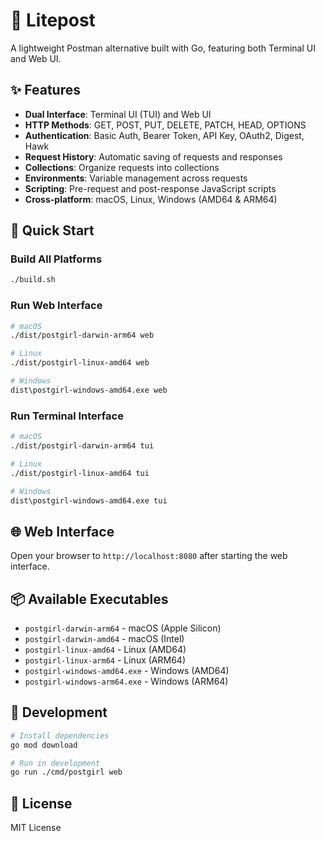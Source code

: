 # 🚀 Litepost

A lightweight Postman alternative built with Go, featuring both Terminal UI and Web UI.

## ✨ Features

- **Dual Interface**: Terminal UI (TUI) and Web UI
- **HTTP Methods**: GET, POST, PUT, DELETE, PATCH, HEAD, OPTIONS
- **Authentication**: Basic Auth, Bearer Token, API Key, OAuth2, Digest, Hawk
- **Request History**: Automatic saving of requests and responses
- **Collections**: Organize requests into collections
- **Environments**: Variable management across requests
- **Scripting**: Pre-request and post-response JavaScript scripts
- **Cross-platform**: macOS, Linux, Windows (AMD64 & ARM64)

## 🚀 Quick Start

### Build All Platforms
```bash
./build.sh
```

### Run Web Interface
```bash
# macOS
./dist/postgirl-darwin-arm64 web

# Linux
./dist/postgirl-linux-amd64 web

# Windows
dist\postgirl-windows-amd64.exe web
```

### Run Terminal Interface
```bash
# macOS
./dist/postgirl-darwin-arm64 tui

# Linux
./dist/postgirl-linux-amd64 tui

# Windows
dist\postgirl-windows-amd64.exe tui
```

## 🌐 Web Interface

Open your browser to `http://localhost:8080` after starting the web interface.

## 📦 Available Executables

- `postgirl-darwin-arm64` - macOS (Apple Silicon)
- `postgirl-darwin-amd64` - macOS (Intel)
- `postgirl-linux-amd64` - Linux (AMD64)
- `postgirl-linux-arm64` - Linux (ARM64)
- `postgirl-windows-amd64.exe` - Windows (AMD64)
- `postgirl-windows-arm64.exe` - Windows (ARM64)

## 🔧 Development

```bash
# Install dependencies
go mod download

# Run in development
go run ./cmd/postgirl web
```

## 📝 License

MIT License
